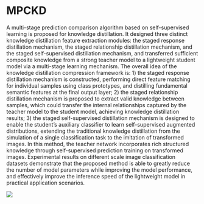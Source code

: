 # MPCKD
A multi-stage prediction comparison algorithm based on self-supervised learning is proposed for knowledge distillation. It designed three distinct knowledge distillation feature extraction modules: the staged response distillation mechanism, the staged relationship distillation mechanism, and the staged self-supervised distillation mechanism, and transferred sufficient composite knowledge from a strong teacher model to a lightweight student model via a multi-stage learning mechanism. The overall idea of the knowledge distillation compression framework is: 1) the staged response distillation mechanism is constructed, performing direct feature matching for individual samples using class prototypes, and distilling fundamental semantic features at the final output layer; 2) the staged relationship distillation mechanism is proposed to extract valid knowledge between samples, which could transfer the internal relationships captured by the teacher model to the student model, achieving knowledge distillation results; 3) the staged self-supervised distillation mechanism is designed to enable the student’s auxiliary classifier to learn self-supervised augmented distributions, extending the traditional knowledge distillation from the simulation of a single classification task to the imitation of transformed images. In this method, the teacher network incorporates rich structured knowledge through self-supervised prediction training on transformed images. Experimental results on different scale image classification datasets demonstrate that the proposed method is able to greatly reduce the number of model parameters while improving the model performance, and effectively improve the inference speed of the lightweight model in practical application scenarios.

 ![](MPCKD/img/mpckd_main.png)
